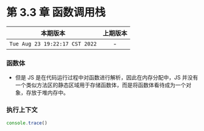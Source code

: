 # 第 3.3 章 函数调用栈

|本期版本|上期版本
|:---:|:---:
`Tue Aug 23 19:22:17 CST 2022` | -

### 函数体

* 但是 JS 是在代码运行过程中对函数进行解析，因此在内存分配中，JS 并没有一个类似方法区的静态区域用于存储函数体，而是将函数体看待成为一个对象，存放于堆内存中。

### 执行上下文


```javascript
console.trace()
```